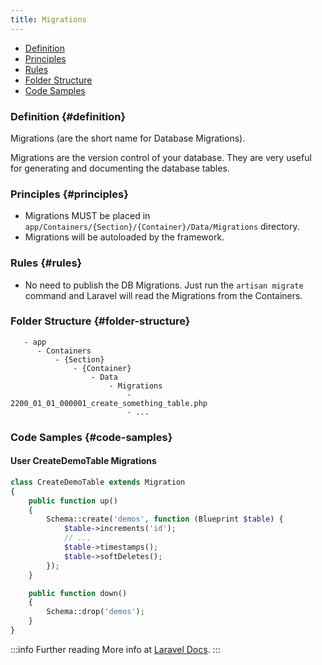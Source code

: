 ```yaml
---
title: Migrations
---
```


* [Definition](#definition)
* [Principles](#principles)
* [Rules](#rules)
* [Folder Structure](#folder-structure)
* [Code Samples](#code-samples)

### Definition {#definition}

Migrations (are the short name for Database Migrations).

Migrations are the version control of your database. They are very useful for generating and documenting the database tables.

### Principles {#principles}

- Migrations MUST be placed in `app/Containers/{Section}/{Container}/Data/Migrations` directory.
- Migrations will be autoloaded by the framework.

### Rules {#rules}

- No need to publish the DB Migrations. Just run the `artisan migrate` command and Laravel will read the Migrations from the Containers.

### Folder Structure {#folder-structure}

```
   - app
      - Containers
          - {Section}
              - {Container}
                  - Data
                      - Migrations
                          - 2200_01_01_000001_create_something_table.php
                          - ...
```

### Code Samples {#code-samples}

#### User CreateDemoTable Migrations

```php
class CreateDemoTable extends Migration
{
    public function up()
    {
        Schema::create('demos', function (Blueprint $table) {
            $table->increments('id');
            // ...
            $table->timestamps();
            $table->softDeletes();
        });
    }

    public function down()
    {
        Schema::drop('demos');
    }
}

```

:::info Further reading
More info at [Laravel Docs](https://laravel.com/docs/migrations).
:::
